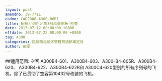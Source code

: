 ```yaml
---
layout: post
amendno: 39-7711
cadno: CAD2008-A300-06R1
title: 短舱/吊架-吊架8号肋处侧板-检查
date: 2013-07-12 00:00:00 +0800
effdate: 2013-07-22 00:00:00 +0800
tag: A300
categories: 民航西北地区管理局适航审定处
author: 邢军
---
```


##适用范围:
空客 A300B4-601、A300B4-603、A300-B4-605R、A300B4-620、 A300B4-622、A300B4-622R和 A300C4-620型别的所有序列号的飞机，除了已贯彻了空客第10432号改装的飞机。

